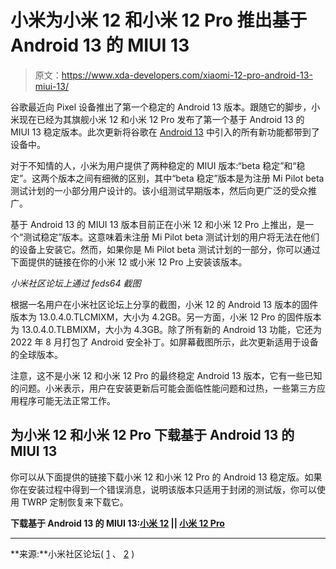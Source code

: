 # 小米为小米 12 和小米 12 Pro 推出基于 Android 13 的 MIUI 13

> 原文：<https://www.xda-developers.com/xiaomi-12-pro-android-13-miui-13/>

谷歌最近向 Pixel 设备推出了第一个稳定的 Android 13 版本。跟随它的脚步，小米现在已经为其旗舰小米 12 和小米 12 Pro 发布了第一个基于 Android 13 的 MIUI 13 稳定版本。此次更新将谷歌在 [Android 13](https://www.xda-developers.com/android-13/) 中引入的所有新功能都带到了设备中。

对于不知情的人，小米为用户提供了两种稳定的 MIUI 版本:“beta 稳定”和“稳定”。这两个版本之间有细微的区别，其中“beta 稳定”版本是为注册 Mi Pilot beta 测试计划的一小部分用户设计的。该小组测试早期版本，然后向更广泛的受众推广。

基于 Android 13 的 MIUI 13 版本目前正在小米 12 和小米 12 Pro 上推出，是一个“测试稳定”版本。这意味着未注册 Mi Pilot beta 测试计划的用户将无法在他们的设备上安装它。然而，如果你是 Mi Pilot beta 测试计划的一部分，你可以通过下面提供的链接在你的小米 12 或小米 12 Pro 上安装该版本。

*小米社区论坛上通过 feds64 截图*

根据一名用户在小米社区论坛上分享的截图，小米 12 的 Android 13 版本的固件版本为 13.0.4.0.TLCMIXM，大小为 4.2GB。另一方面，小米 12 Pro 的固件版本为 13.0.4.0.TLBMIXM，大小为 4.3GB。除了所有新的 Android 13 功能，它还为 2022 年 8 月打包了 Android 安全补丁。如屏幕截图所示，此次更新适用于设备的全球版本。

注意，这不是小米 12 和小米 12 Pro 的最终稳定 Android 13 版本，它有一些已知的问题。小米表示，用户在安装更新后可能会面临性能问题和过热，一些第三方应用程序可能无法正常工作。

## 为小米 12 和小米 12 Pro 下载基于 Android 13 的 MIUI 13

你可以从下面提供的链接下载小米 12 和小米 12 Pro 的 Android 13 稳定版。如果你在安装过程中得到一个错误消息，说明该版本只适用于封闭的测试版，你可以使用 TWRP 定制恢复来下载它。

**下载基于 Android 13 的 MIUI 13:[小米 12](https://bigota.d.miui.com/V13.0.4.0.TLCMIXM/miui_CUPIDGlobal_V13.0.4.0.TLCMIXM_271430c4dc_13.0.zip) || [小米 12 Pro](https://bigota.d.miui.com/V13.0.4.0.TLBMIXM/miui_ZEUSGlobal_V13.0.4.0.TLBMIXM_bf23673ad2_13.0.zip)**

* * *

**来源:**小米社区论坛( [1](https://new.c.mi.com/global/post/99540) 、 [2](https://new.c.mi.com/global/post/104573) )